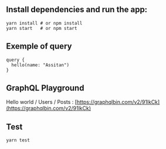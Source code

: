 ## Install dependencies and run the app:

```
yarn install # or npm install
yarn start   # or npm start
```

## Exemple of query

```
query {
  hello(name: "Assitan")
}
```

## GraphQL Playground
Hello world / Users / Posts : [https://graphqlbin.com/v2/91lkCk](https://graphqlbin.com/v2/91lkCk)

## Test
```
yarn test
```